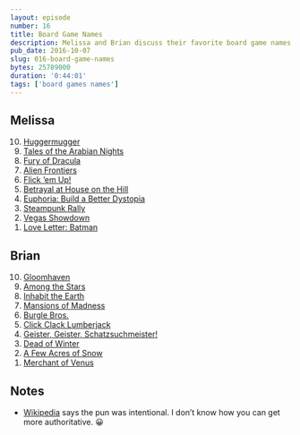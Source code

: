 ```yaml
---
layout: episode
number: 16
title: Board Game Names 
description: Melissa and Brian discuss their favorite board game names. The word “evocative” is used a lot.  
pub_date: 2016-10-07
slug: 016-board-game-names
bytes: 25789000
duration: '0:44:01'
tags: ['board games names']
---
```


<h2>Melissa</h2>
<ol reversed>
<li><a href="https://boardgamegeek.com/boardgame/2387/huggermugger">Huggermugger</a></li>
<li><a href="https://boardgamegeek.com/boardgame/34119/tales-arabian-nights">Tales of the Arabian Nights</a></li>
<li><a href="https://boardgamegeek.com/boardgame/181279/fury-dracula-third-edition">Fury of Dracula</a></li>
<li><a href="https://boardgamegeek.com/boardgame/48726/alien-frontiers">Alien Frontiers</a></li>
<li><a href="https://boardgamegeek.com/boardgame/169124/flick-em">Flick ’em Up!</a></li>
<li><a href="https://boardgamegeek.com/boardgame/10547/betrayal-house-hill">Betrayal at House on the Hill</a></li>
<li><a href="https://boardgamegeek.com/boardgame/133848/euphoria-build-better-dystopia">Euphoria: Build a Better Dystopia</a></li>
<li><a href="https://boardgamegeek.com/boardgame/162007/steampunk-rally">Steampunk Rally</a></li>
<li><a href="https://boardgamegeek.com/boardgame/15364/vegas-showdown">Vegas Showdown</a></li>
<li><a href="https://boardgamegeek.com/boardgame/168584/love-letter-batman">Love Letter: Batman</a></li>
</ol>

<h2>Brian</h2>
<ol reversed>
<li><a href="https://boardgamegeek.com/boardgame/174430/gloomhaven">Gloomhaven</a></li>
<li><a href="https://boardgamegeek.com/boardgame/110277/among-stars">Among the Stars</a></li>
<li><a href="https://boardgamegeek.com/boardgame/181797/inhabit-earth">Inhabit the Earth</a></li>
<li><a href="https://boardgamegeek.com/boardgame/205059/mansions-madness-second-edition">Mansions of Madness</a></li>
<li><a href="https://boardgamegeek.com/boardgame/172081/burgle-bros">Burgle Bros.</a></li>
<li><a href="https://boardgamegeek.com/boardgame/39206/click-clack-lumberjack">Click Clack Lumberjack</a></li>
<li><a href="https://boardgamegeek.com/boardgame/146312/ghost-fightin-treasure-hunters">Geister, Geister, Schatzsuchmeister!</a></li>
<li><a href="https://boardgamegeek.com/boardgame/150376/dead-winter-crossroads-game">Dead of Winter</a></li>
<li><a href="https://boardgamegeek.com/boardgame/79828/few-acres-snow">A Few Acres of Snow</a></li>
<li><a href="https://boardgamegeek.com/boardgame/131646/merchant-venus-second-edition">Merchant of Venus</a></li>
</ol>

<h2>Notes</h2>
<ul>
    <li><a href="https://en.m.wikipedia.org/wiki/Merchant_of_Venus">Wikipedia</a> says the pun was intentional. I don’t know how you can get more authoritative. 😀</li>
</ul>
